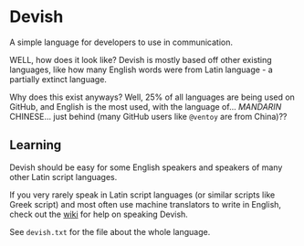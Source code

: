 # Devish
A simple language for developers to use in communication.

WELL, how does it look like? Devish is mostly based off other existing languages,
like how many English words were from Latin language - a partially extinct
language.

Why does this exist anyways? Well, 25% of all languages are being used on
GitHub, and English is the most used, with the language of... *MANDARIN*
CHINESE... just behind (many GitHub users like `@ventoy` are from China)??

## Learning
Devish should be easy for some English speakers and speakers of many other
Latin script languages.

If you very rarely speak in Latin script languages (or similar scripts like
Greek script) and most often use machine translators to write in English,
check out the [wiki](https://github.com/TylerMS887/devish/wiki) for
help on speaking Devish.

See `devish.txt` for the file about the whole language.
